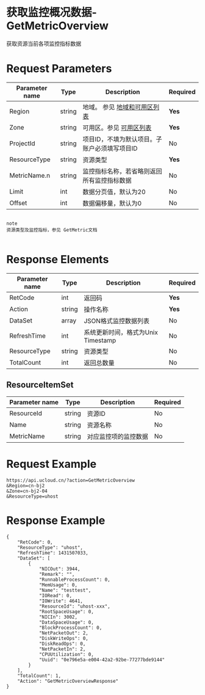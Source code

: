 # 获取监控概况数据-GetMetricOverview

获取资源当前各项监控指标数据

# Request Parameters
|Parameter name|Type|Description|Required|
|---|---|---|---|
|Region|string|地域。 参见 [地域和可用区列表](../summary/regionlist.html)|**Yes**|
|Zone|string|可用区。参见 [可用区列表](../summary/regionlist.html)|**Yes**|
|ProjectId|string|项目ID，不填为默认项目。子账户必须填写项目ID|No|
|ResourceType|string|资源类型|**Yes**|
|MetricName.n|string|监控指标名称，若省略则返回所有监控指标数据|No|
|Limit|int|数据分页值，默认为20|No|
|Offset|int|数据偏移量，默认为0|No|

```

note
资源类型及监控指标，参见 GetMetric文档


```

# Response Elements
|Parameter name|Type|Description|Required|
|---|---|---|---|
|RetCode|int|返回码|**Yes**|
|Action|string|操作名称|**Yes**|
|DataSet|array|JSON格式监控数据列表|No|
|RefreshTime|int|系统更新时间，格式为Unix Timestamp|No|
|ResourceType|string|资源类型|No|
|TotalCount|int|返回总数量|No|

## ResourceItemSet
|Parameter name|Type|Description|Required|
|---|---|---|---|
|ResourceId|string|资源ID|No|
|Name|string|资源名称|No|
|MetricName|string|对应监控项的监控数据|No|

# Request Example
```
https://api.ucloud.cn/?action=GetMetricOverview
&Region=cn-bj2
&Zone=cn-bj2-04
&ResourceType=uhost
```

# Response Example
```
{
    "RetCode": 0, 
    "ResourceType": "uhost", 
    "RefreshTime": 1431507033, 
    "DataSet": [
        {
            "NICOut": 3944, 
            "Remark": "", 
            "RunnableProcessCount": 0, 
            "MemUsage": 0, 
            "Name": "testtest", 
            "IORead": 0, 
            "IOWrite": 4641, 
            "ResourceId": "uhost-xxx", 
            "RootSpaceUsage": 0, 
            "NICIn": 3002, 
            "DataSpaceUsage": 0, 
            "BlockProcessCount": 0, 
            "NetPacketOut": 2, 
            "DiskWriteOps": 0, 
            "DiskReadOps": 0, 
            "NetPacketIn": 2, 
            "CPUUtilization": 0, 
            "Uuid": "0e796e5a-e004-42a2-92be-77277bde9144"
        }
    ], 
    "TotalCount": 1, 
    "Action": "GetMetricOverviewResponse"
}
```

